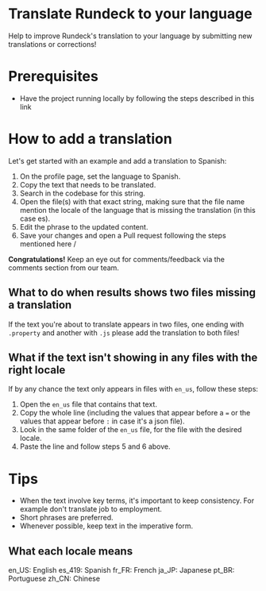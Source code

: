 # Translate Rundeck to your language

Help to improve Rundeck's translation to your language by submitting new translations or corrections! 

# Prerequisites

* Have the project running locally by following the steps described in this link []()

# How to add a translation

Let's get started with an example and add a translation to Spanish:

1. On the profile page, set the language to Spanish. []()
2. Copy the text that needs to be translated. []()
3. Search in the codebase for this string. []()
4. Open the file(s) with that exact string, making sure that the file name mention the locale of the language that is missing the translation (in this case es). []()
5. Edit the phrase to the updated content. []()
6. Save your changes and open a Pull request following the steps mentioned here []()/

**Congratulations!**  Keep an eye out for comments/feedback via the comments section from our team.


## What to do when results shows two files missing a translation

If the text you're about to translate appears in two files, one ending with `.property` and another with `.js` please add the translation to both files!

## What if the text isn't showing in any files with the right locale

If by any chance the text only appears in files with `en_us`, follow these steps:

1. Open the `en_us` file that contains that text. []()
2. Copy the whole line (including the values that appear before a `=` or the values that appear before `:` in case it's a json file). []()
3. Look in the same folder of the `en_us` file, for the file with the desired locale. []()
4. Paste the line and follow steps 5 and 6 above.


# Tips

* When the text involve key terms, it's important to keep consistency. For example don't translate job to employment.
* Short phrases are preferred.
* Whenever possible, keep text in the imperative form.

## What each locale means

en_US: English
es_419: Spanish
fr_FR: French
ja_JP: Japanese
pt_BR: Portuguese
zh_CN: Chinese
